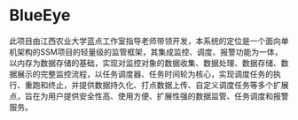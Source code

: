 # BlueEye
此项目由江西农业大学蓝点工作室指导老师带领开发，本系统的定位是一个面向单机架构的SSM项目的轻量级的监管框架，其集成监控、调度、报警功能为一体，以内存为数据存储的基础，实现对监控对象的数据收集、数据处理、数据存储、数据展示的完整监控流程，以任务调度器、任务时间轮为核心，实现调度任务的执行、重跑和终止，并提供数据持久化、打点数据上传、自定义调度任务等多个扩展点，旨在为用户提供安全性高、使用方便、扩展性强的数据监管、任务调度和报警服务。
